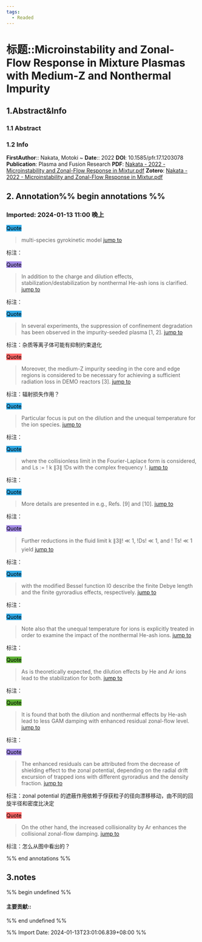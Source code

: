 ```yaml
---
tags:
  - Readed
---
```

# 标题::Microinstability and Zonal-Flow Response in Mixture Plasmas with Medium-Z and Nonthermal Impurity

## 1.Abstract&Info
### 1.1 Abstract


### 1.2 Info
**FirstAuthor**:: Nakata, Motoki 
~
**Date**:: 2022
**DOI**: 10.1585/pfr.17.1203078
**Publication**: Plasma and Fusion Research
**PDF**: [Nakata - 2022 - Microinstability and Zonal-Flow Response in Mixtur.pdf](file://C:\Users\lyx\Zotero\storage\FNHR9CJ9\Nakata%20-%202022%20-%20Microinstability%20and%20Zonal-Flow%20Response%20in%20Mixtur.pdf)
**Zotero**: [Nakata - 2022 - Microinstability and Zonal-Flow Response in Mixtur.pdf](zotero://select/library/items/FNHR9CJ9)


## 2. Annotation%% begin annotations %%


### Imported: 2024-01-13 11:00 晚上


<mark style="background-color: #2ea8e5">Quote</mark>
>multi-species gyrokinetic model [jump to](zotero://open-pdf/library/items/FNHR9CJ9?page=1&annotation=JR9JRFKU)

标注：

<mark style="background-color: #a28ae5">Quote</mark>
>In addition to the charge and dilution effects, stabilization/destabilization by nonthermal He-ash ions is clarified. [jump to](zotero://open-pdf/library/items/FNHR9CJ9?page=1&annotation=8G4S5RBD)

标注：

<mark style="background-color: #2ea8e5">Quote</mark>
>In several experiments, the suppression of confinement degradation has been observed in the impurity-seeded plasma [1, 2]. [jump to](zotero://open-pdf/library/items/FNHR9CJ9?page=1&annotation=MSLNZBG4)

标注：杂质等离子体可能有抑制约束退化

<mark style="background-color: #ff6666">Quote</mark>
>Moreover, the medium-Z impurity seeding in the core and edge regions is considered to be necessary for achieving a sufficient radiation loss in DEMO reactors [3]. [jump to](zotero://open-pdf/library/items/FNHR9CJ9?page=1&annotation=Q9T64JC9)

标注：辐射损失作用？

<mark style="background-color: #2ea8e5">Quote</mark>
>Particular focus is put on the dilution and the unequal temperature for the ion species. [jump to](zotero://open-pdf/library/items/FNHR9CJ9?page=1&annotation=GZ43IVAF)

标注：

<mark style="background-color: #2ea8e5">Quote</mark>
>where the collisionless limit in the Fourier-Laplace form is considered, and Ls := ! k ∥3∥ !Ds with the complex frequency !. [jump to](zotero://open-pdf/library/items/FNHR9CJ9?page=1&annotation=5EDS98CN)

标注：

<mark style="background-color: #2ea8e5">Quote</mark>
>More details are presented in e.g., Refs. [9] and [10]. [jump to](zotero://open-pdf/library/items/FNHR9CJ9?page=1&annotation=L9Q8L9PV)

标注：

<mark style="background-color: #a28ae5">Quote</mark>
>Further reductions in the fluid limit k ∥3∥! ≪ 1, !Ds! ≪ 1, and ! Ts! ≪ 1 yield [jump to](zotero://open-pdf/library/items/FNHR9CJ9?page=1&annotation=GFPBKSJU)

标注：

<mark style="background-color: #2ea8e5">Quote</mark>
>with the modified Bessel function I0 describe the finite Debye length and the finite gyroradius effects, respectively. [jump to](zotero://open-pdf/library/items/FNHR9CJ9?page=1&annotation=KJBUVD47)

标注：

<mark style="background-color: #2ea8e5">Quote</mark>
>Note also that the unequal temperature for ions is explicitly treated in order to examine the impact of the nonthermal He-ash ions. [jump to](zotero://open-pdf/library/items/FNHR9CJ9?page=2&annotation=9SWN34NP)

标注：

<mark style="background-color: #5fb236">Quote</mark>
>As is theoretically expected, the dilution effects by He and Ar ions lead to the stabilization for both. [jump to](zotero://open-pdf/library/items/FNHR9CJ9?page=2&annotation=I6NS4PRH)

标注：

<mark style="background-color: #5fb236">Quote</mark>
>It is found that both the dilution and nonthermal effects by He-ash lead to less GAM damping with enhanced residual zonal-flow level. [jump to](zotero://open-pdf/library/items/FNHR9CJ9?page=2&annotation=BT8FSMMU)

标注：

<mark style="background-color: #a28ae5">Quote</mark>
>The enhanced residuals can be attributed from the decrease of shielding effect to the zonal potential, depending on the radial drift excursion of trapped ions with different gyroradius and the density fraction. [jump to](zotero://open-pdf/library/items/FNHR9CJ9?page=3&annotation=BWLZWXQM)

标注：zonal potential 的遮蔽作用依赖于俘获粒子的径向漂移移动，由不同的回旋半径和密度比决定

<mark style="background-color: #ff6666">Quote</mark>
>On the other hand, the increased collisionality by Ar enhances the collisional zonal-flow damping. [jump to](zotero://open-pdf/library/items/FNHR9CJ9?page=3&annotation=YF9LTTAC)

标注：怎么从图中看出的？



%% end annotations %%

## 3.notes
%% begin undefined %%
#### 主要贡献::



%% end undefined %%

%% Import Date: 2024-01-13T23:01:06.839+08:00 %%
